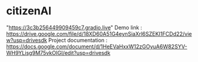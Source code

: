 # citizenAI
"https://3c3b256449909459c7.gradio.live"
Demo link : https://drive.google.com/file/d/18XD60A51G4eynSiaXrl6SZEKI1FCDd22/view?usp=drivesdk
Project documentation : https://docs.google.com/document/d/1HeEVaHxxW12zGOyuA6W82SYV-WH9YLisg9M75vkOIGI/edit?usp=drivesdk
